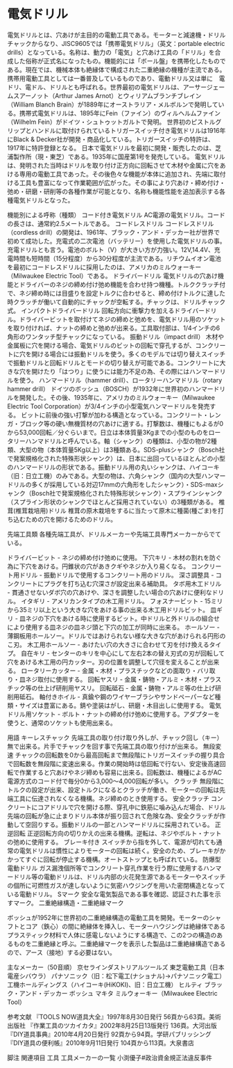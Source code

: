 # 電気ドリル

電気ドリルとは、穴あけが主目的の電動工具である。モーターと減速機・ドリルチャックからなり、JISC9605では「携帯電気ドリル」（英文：portable electric drills）となっている。名称は、動力の「電気」と穴あけ工具の「ドリル」を合成した俗称が正式名になったもの。機能的には「ボール盤」を携帯化したものである。現在では、機械本体も絶縁体で構成された二重絶縁の機種が主流である。携帯用電動工具としては一番普及しているものであり、電動ドリル又は単に　電ドリ、電ドル、ドリルとも呼ばれる。世界最初の電気ドリルは、アーサージェームスアーノット（Arthur James Arnot）とウィリアムブランチブレイン（William Blanch Brain）が1889年にオーストラリア・メルボルンで発明している。携帯式電気ドリルは、1895年にFein（ファイン）のヴィルヘルムファイン（Wilhelm Fein）がドイツ・シュトゥットガルトで発明。
世界初のピストルグリップとハンドルに取付けられているトリガースイッチ付き電気ドリルは1916年にBlack & Decker社が開発・商品化している。トリガースイッチの特許は、1917年に特許登録となる。
日本で電気ドリルを最初に開発・販売したのは、芝浦製作所（現・東芝）である。1935年に国産第1号を発売している。
電気ドリルは、発明された当時はドリルを取り付け正方向に回転させて木材や金属に穴をあける専用の電動工具であった。その後色々な機能が本体に追加され、先端に取付ける工具も豊富になって作業範囲が広がった。その事により穴あけ・締め付け・弛め・研磨・研削等の各種作業が可能となり、名称も機能性能を追加表示する各種電気ドリルとなった。

機能別による呼称（種類）
コード付き電気ドリル
AC電源の電気ドリル。コードの長さは、通常約2.5メートルである。
コードレスドリル
コードレスドリル（cordless drill）の開発は、1961年、ブラック・アンド・デッカー社が世界で初めて成功した。充電式の二次電池（バッテリー）を使用した電気ドリルの事。充電ドリルとも言う。電池のボルト（V）が大きい方が力強い。12V,14.4V、充電時間も短時間（15分程度）から30分程度が主流である。リチウムイオン電池を最初にコードレスドリルに採用したのは、アメリカのミルウォーキー（Milwaukee Electric Tool）である。
ドライバードリル
電気ドリルの穴あけ機能とドライバーのネジの締め付け弛め機能を合わせ持つ機種。トルククラッチ付で、ネジ締め時には目盛りを設定トルクに合わせると、締め付けトルクに達した時クラッチが働いて自動的にチャックが空転する。チャックは、ドリルチャック式。
インパクトドライバードリル
回転方向に衝撃力を加えるドライバードリル。ドライバービットを取付けてネジの締めと弛めを、電気ドリル用のソケットを取り付ければ、ナットの締めと弛めが出来る。工具取付部は、1/4インチの6角形のワンタッチ型チャックになっている。
振動ドリル（impact drill）
木材や金属板に穴を開ける場合、電気ドリルのビットの回転で穿孔するが、コンクリートに穴を開ける場合には振動ドリルを使う。多くのモデルでは切り替えスイッチで振動ドリルと回転ドリルとモードの切り替えが可能である。コンクリートに大きな穴を開けたり「はつり」に使うには能力不足の為、その際にはハンマードリルを使う。
ハンマードリル（hammer drill）、ロータリーハンマドリル（rotary hammer drill）
ドイツのボッシュ（BOSCH）が1932年に世界初のハンマードリルを開発した。その後、1935年に、アメリカのミルウォーキー（Milwaukee Electric Tool Corporation）が3/4インチの小型電気ハンマードリルを発売する。
ビットに前後の強い打撃が加わる構造となっている。コンクリート・レンガ・ブロック等の硬い無機質材の穴あけに適する。打撃数は、機種にもよるが0から53,000回転／分ぐらいまで。日立は本体質量3Kgまでの小型のものをロータリーハンマドリルと呼んでいる。軸（シャンク）の種類は、小型の物が2種類、大型の物（本体質量5Kg以上）は3種類ある。SDS-plusシャンク（Bosch社で発案規格化された特殊形状シャンク）は、日本に出回っているほとんどの小型のハンマードリルの形状である。振動ドリル用の丸いシャンクは、ハイコーキ（旧：日立工機）のみである。大型の物は、六角シャンク（国内の大型ハンマードリルの多くが採用している対辺17mmの六角形をしたシャンク）・SDS-maxシャンク（Bosch社で発案規格化された特殊形状シャンク）・スプラインシャンク（スプライン形状のシャンクでほとんど採用されていない）の3種類がある。
椎茸(椎茸栽培用)ドリル
椎茸の原木栽培をするに当たって原木に種菌(種ごま)を打ち込むための穴を開けるためのドリル。

先端工具類
各種先端工具が、ドリルメーカーや先端工具専門メーカーからでている。

ドライバービット - ネジの締め付け弛めに使用。
下穴キリ - 木材の割れを防ぐ為に下穴をあける。円錐状の穴があきクギやネジか入り易くなる。
コンクリート用ドリル - 振動ドリルで使用するコンクリート用のドリル。
深さ調整具 - コンクリートにプラグを打ち込む穴深さが設定出来る補助具。
タボ用木工ドリル - 貫通させないダボ穴の穴あけや、深さを調整したい場合の穴あけに便利なドリル。
イタギリ - アメリカンタイプの木工用ドリル。
フォスナービット - 15ミリから35ミリ以上という大きな穴をあける事の出来る木工用ドリルビット。
皿ギリ - 皿ネジの下穴をあける時に使用するビット。中ドリルと外ドリルの組合せにより使用する皿ネジの皿ネジ頭と下穴の加工が同時に出来る。
ホールソー - 薄鋼板用ホールソー。ドリルではあけられない様な大きな穴があけられる円形のこ刃。
木工用ホールソー - あけたい穴の大きさに合わせて刃を付け換えるタイプ。
自在キリ - センターのキリを中心にして左右2本の替え刃式の刃が回転して穴をあける木工用の円カッター。刃の位置を調整して穴径を変えることが出来る。
ロータリーカッター - 金属・木材・プラスチックなどの面取り・バリ取り・皿ネジ取付に使用する。
回転ヤスリ - 金属・鋳物・アルミ・木材・プラスチック等の仕上げ研削用ヤスリ。
回転砥石 - 金属・鋳物・アルミ等の仕上げ研削用砥石。
軸付きホイル - 真鍮や鋼のワイヤーブラシやサンドペーパーなど種類・サイズは豊富にある。錆や塗装はがし、研磨・木目出しに使用する。
電気ドリル用ソケット - ボルト・ナットの締め付け弛めに使用する。アダプターを使うと、通常のソケットも使用出来る。

用語
キーレスチャック
先端工具の取り付け取り外しが、チャック回し（キー）無で出来る。片手でチャックを回す事で先端工具の取り付けが出来る。
無段変速
チャックの回転数を0から最高回転まで無段階にトリガースイッチの握り具合で回転数を無段階に変速出来る。作業の開始時は低回転で行ない、安定後高速回転で作業すると穴あけやネジ締めも容易に出来る。回転数は、機種によるがAC電源方式のコード付で毎分0から3,000〜4,000回転が多い。
クラッチ
無段階にトルクの設定が出来、設定トルクになるとクラッチが働き、モーターの回転は先端工具に伝達されなくなる機構。ネジ締めのとき使用する。
安全クラッチ
コンクリートにコアドリルで穴を開ける際、穿孔中に鉄筋に噛み込んだ場合、ドリル先端の回転が急に止まりドリル本体が振り回されて危険な為、安全クラッチが作動して空回りする。振動ドリルの一部とハンマードリルに採用されている。
正逆回転
正逆回転方向の切りかえの出来る機構。逆転は、ネジやボルト・ナットの弛めに使用する。
ブレーキ付き
スイッチから指を外して、電源が切れても通常の電気ドリルは慣性によりモーターの回転は続く。安全のため、ブレーキがかかってすぐに回転が停止する機構。オートストップとも呼ばれている。
防爆型電動ドリル
ガス漏洩個所等でコンクリート穿孔作業を行う際に使用するハンマードリル等の電動ドリルは、ドリル内部の火花発生源であるモーターやスイッチの個所に可燃性ガスが達しないように気密ハウジングを用いた密閉構造となっている電動ドリル。
Sマーク
安全な電気製品である事を確認、認証された事を示すマーク。
二重絶縁構造・二重絶縁マーク

ボッシュが1952年に世界初の二重絶縁構造の電動工具を開発。モーターのシャフトとコア（鉄心）の間に絶縁体を挿入し、モーターハウジングは絶縁体であるプラスティック材料で人体に感電しないようにする構造で、この2つの構造のあるものを二重絶縁と呼ぶ。二重絶縁マークを表示した製品は二重絶縁構造であるので、アース（接地）する必要はない。

主なメーカー（50音順）
京セラインダストリアルツールズ
東芝電動工具（日本電産シバウラ）
パナソニック（旧：松下電工(ナショナル)→パナソニック電工）
工機ホールディングス（ハイコーキ(HiKOKI)、旧：日立工機）
ヒルティ
ブラック・アンド・デッカー
ボッシュ
マキタ
ミルウォーキー（Milwaukee Electric Tool）

参考文献
『TOOLS NOW道具大全』1997年8月30日発行 56頁から63頁。美術出版社
『作業工具のツカイカタ』2002年8月25日13版発行 136頁。大河出版
『DIY道具事典』2010年4月20日発行 92頁から94頁。学研パブリッシング
『DIY道具の便利帳』2010年9月11日発行 104頁から113頁。大泉書店

脚注
関連項目
工具
工具メーカーの一覧
小渕優子#政治資金規正法違反事件